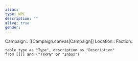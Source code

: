 ```yaml
---
alias: 
type: NPC
description: ""
alive: true
gender: 
---
```

Campaign:: [[Campaign.canvas|Campaign]]
Location:: 
Faction:: 

```dataview
table type as "Type", description as "Description"
from [[]] and ("TTRPG" or "Inbox")
```
